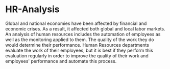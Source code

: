 # HR-Analysis

Global and national economies have been affected by financial and economic crises. As a result, it affected both global and local labor markets. An analysis of human resources includes the automation of employees as well as the monitoring applied to them. The quality of the work they do would determine their performance. Human Resources departments evaluate the work of their employees, but it is best if they perform this evaluation regularly in order to improve the quality of their work and employees' performance and automate this process.
